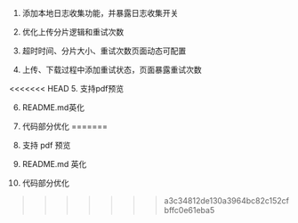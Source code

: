 1. 添加本地日志收集功能，并暴露日志收集开关

2. 优化上传分片逻辑和重试次数

3. 超时时间、分片大小、重试次数页面动态可配置

4. 上传、下载过程中添加重试状态，页面暴露重试次数

<<<<<<< HEAD
5. 支持pdf预览

6. README.md英化

7. 代码部分优化
=======
5. 支持 pdf 预览

6. README.md 英化

7. 代码部分优化
>>>>>>> a3c34812de130a3964bc82c152cfbffc0e61eba5
